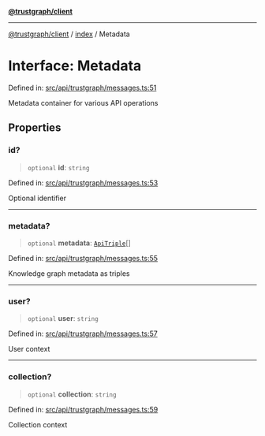 [**@trustgraph/client**](../../README.md)

***

[@trustgraph/client](../../README.md) / [index](../README.md) / Metadata

# Interface: Metadata

Defined in: [src/api/trustgraph/messages.ts:51](https://github.com/trustgraph-ai/trustgraph-ts-client/blob/4700024d623d01d40c50072d60c021f3b6c60b54/src/api/trustgraph/messages.ts#L51)

Metadata container for various API operations

## Properties

### id?

> `optional` **id**: `string`

Defined in: [src/api/trustgraph/messages.ts:53](https://github.com/trustgraph-ai/trustgraph-ts-client/blob/4700024d623d01d40c50072d60c021f3b6c60b54/src/api/trustgraph/messages.ts#L53)

Optional identifier

***

### metadata?

> `optional` **metadata**: [`ApiTriple`](ApiTriple.md)[]

Defined in: [src/api/trustgraph/messages.ts:55](https://github.com/trustgraph-ai/trustgraph-ts-client/blob/4700024d623d01d40c50072d60c021f3b6c60b54/src/api/trustgraph/messages.ts#L55)

Knowledge graph metadata as triples

***

### user?

> `optional` **user**: `string`

Defined in: [src/api/trustgraph/messages.ts:57](https://github.com/trustgraph-ai/trustgraph-ts-client/blob/4700024d623d01d40c50072d60c021f3b6c60b54/src/api/trustgraph/messages.ts#L57)

User context

***

### collection?

> `optional` **collection**: `string`

Defined in: [src/api/trustgraph/messages.ts:59](https://github.com/trustgraph-ai/trustgraph-ts-client/blob/4700024d623d01d40c50072d60c021f3b6c60b54/src/api/trustgraph/messages.ts#L59)

Collection context
